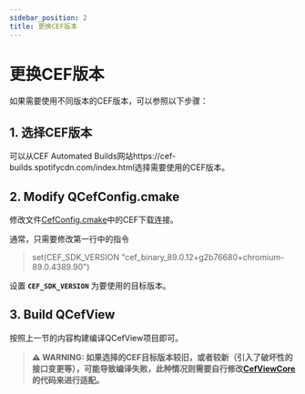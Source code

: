 ```yaml
---
sidebar_position: 2
title: 更换CEF版本
---
```


# 更换CEF版本

如果需要使用不同版本的CEF版本，可以参照以下步骤：

## 1. 选择CEF版本

可以从CEF Automated Builds网站https://cef-builds.spotifycdn.com/index.html选择需要使用的CEF版本。

## 2. Modify QCefConfig.cmake

修改文件[CefConfig.cmake](https://github.com/CefView/CefViewCore/blob/3ba46626d9739bd6266356828400ca1de41c1f20/CefConfig.cmake)中的CEF下载连接。

通常，只需要修改第一行中的指令
> set(CEF_SDK_VERSION "cef_binary_89.0.12+g2b76680+chromium-89.0.4389.90")

设置 **`CEF_SDK_VERSION`** 为要使用的目标版本。

## 3. Build QCefView

按照上一节的内容构建编译QCefView项目即可。

> **⚠ WARNING: 如果选择的CEF目标版本较旧，或者较新（引入了破坏性的接口变更等），可能导致编译失败，此种情况则需要自行修改[CefViewCore](https://github.com/CefView/CefViewCore)的代码来进行适配。**